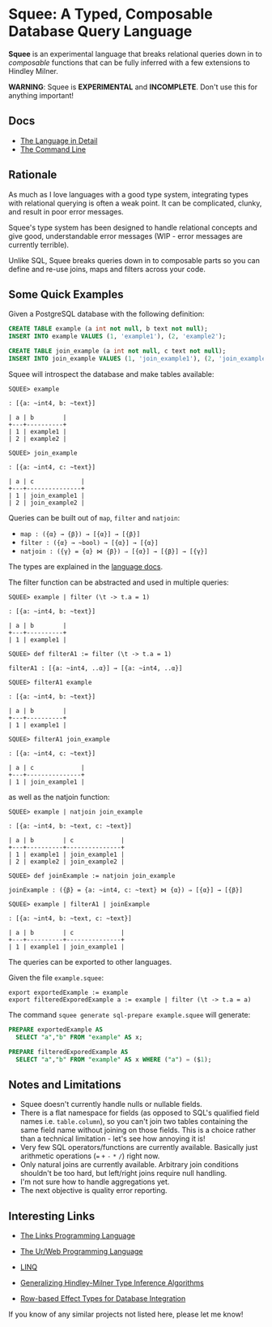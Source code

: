# Squee: A Typed, Composable Database Query Language

**Squee** is an experimental language that breaks relational queries down in to *composable* functions that can be fully inferred with a few extensions to Hindley Milner.

**WARNING**: Squee is **EXPERIMENTAL** and **INCOMPLETE**. Don't use this for anything important!

## Docs

* [The Language in Detail](docs/language.md)
* [The Command Line](docs/cli.md)

## Rationale

As much as I love languages with a good type system, integrating types with relational querying is often a weak point. It can be complicated, clunky, and result in poor error messages.

Squee's type system has been designed to handle relational concepts and give good, understandable error messages (WIP - error messages are currently terrible).

Unlike SQL, Squee breaks queries down in to composable parts so you can define and re-use joins, maps and filters across your code.

## Some Quick Examples

Given a PostgreSQL database with the following definition:

```sql
CREATE TABLE example (a int not null, b text not null);
INSERT INTO example VALUES (1, 'example1'), (2, 'example2');

CREATE TABLE join_example (a int not null, c text not null);
INSERT INTO join_example VALUES (1, 'join_example1'), (2, 'join_example2');
```

Squee will introspect the database and make tables available:

```
SQUEE> example

: [{a: ~int4, b: ~text}]

| a | b        |
+---+----------+
| 1 | example1 |
| 2 | example2 |

SQUEE> join_example

: [{a: ~int4, c: ~text}]

| a | c             |
+---+---------------+
| 1 | join_example1 |
| 2 | join_example2 |
```

Queries can be built out of `map`, `filter` and `natjoin`:

* `map : ({α} → {β}) → [{α}] → [{β}]`
* `filter : ({α} → ~bool) → [{α}] → [{α}]`
* `natjoin : ({γ} = {α} ⋈ {β}) ⇒ [{α}] → [{β}] → [{γ}]`

The types are explained in the [language docs](docs/language.md).

The filter function can be abstracted and used in multiple queries:

```
SQUEE> example | filter (\t -> t.a = 1)

: [{a: ~int4, b: ~text}]

| a | b        |
+---+----------+
| 1 | example1 |

SQUEE> def filterA1 := filter (\t -> t.a = 1)

filterA1 : [{a: ~int4, ..α}] → [{a: ~int4, ..α}]

SQUEE> filterA1 example

: [{a: ~int4, b: ~text}]

| a | b        |
+---+----------+
| 1 | example1 |

SQUEE> filterA1 join_example

: [{a: ~int4, c: ~text}]

| a | c             |
+---+---------------+
| 1 | join_example1 |
```

as well as the natjoin function:

```
SQUEE> example | natjoin join_example

: [{a: ~int4, b: ~text, c: ~text}]

| a | b        | c             |
+---+----------+---------------+
| 1 | example1 | join_example1 |
| 2 | example2 | join_example2 |

SQUEE> def joinExample := natjoin join_example

joinExample : ({β} = {a: ~int4, c: ~text} ⋈ {α}) ⇒ [{α}] → [{β}]

SQUEE> example | filterA1 | joinExample

: [{a: ~int4, b: ~text, c: ~text}]

| a | b        | c             |
+---+----------+---------------+
| 1 | example1 | join_example1 |
```

The queries can be exported to other languages.

Given the file `example.squee`:
```
export exportedExample := example
export filteredExporedExample a := example | filter (\t -> t.a = a)
```

The command `squee generate sql-prepare example.squee` will generate:

```sql
PREPARE exportedExample AS
  SELECT "a","b" FROM "example" AS x;

PREPARE filteredExporedExample AS
  SELECT "a","b" FROM "example" AS x WHERE ("a") = ($1);
```

## Notes and Limitations

* Squee doesn't currently handle nulls or nullable fields.
* There is a flat namespace for fields (as opposed to SQL's qualified field names i.e. `table.column`), so you can't join two tables containing the same field name without joining on those fields. This is a choice rather than a technical limitation - let's see how annoying it is!
* Very few SQL operators/functions are currently available. Basically just arithmetic operations (`=` `+` `-` `*` `/`) right now.
* Only natural joins are currently available. Arbitrary join conditions shouldn't be too hard, but left/right joins require null handling.
* I'm not sure how to handle aggregations yet.
* The next objective is quality error reporting.

## Interesting Links

* [The Links Programming Language](https://links-lang.org/)
* [The Ur/Web Programming Language](http://impredicative.com/ur/)
* [LINQ](https://docs.microsoft.com/en-us/dotnet/csharp/programming-guide/concepts/linq/)

* [Generalizing Hindley-Milner Type Inference Algorithms](https://www.researchgate.net/publication/2528716_Generalizing_Hindley-Milner_Type_Inference_Algorithms)
* [Row-based Effect Types for Database Integration](http://homepages.inf.ed.ac.uk/slindley/papers/corelinks.pdf)

If you know of any similar projects not listed here, please let me know!
